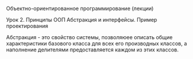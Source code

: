 Объектно-ориентированное программирование (лекции)

Урок 2. Принципы ООП Абстракция и интерфейсы. Пример проектирования

Абстракция - это свойство системы, позволяюее описать общие характеристики базового класса
для всех его производных классов, а наполнение делителями предоставляется каждом из этих классов.